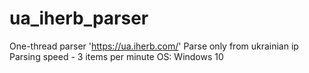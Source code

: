 # ua_iherb_parser

One-thread parser  'https://ua.iherb.com/'
Parse only from ukrainian ip Parsing speed - 3 items per minute
OS: Windows 10
